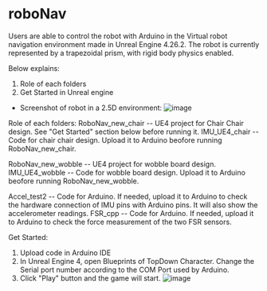 # roboNav
Users are able to control the robot with Arduino in the Virtual robot navigation environment made in Unreal Engine 4.26.2. The robot is currently represented by a trapezoidal prism, with rigid body physics enabled.

Below explains:
1. Role of each folders
2. Get Started in Unreal engine

 - Screenshot of robot in a 2.5D environment:
![image](https://user-images.githubusercontent.com/60235671/126192124-3532222e-b3f1-4ab8-9f20-414f865b5bee.png)

Role of each folders:
RoboNav_new_chair -- UE4 project for Chair Chair design. See "Get Started" section below before running it.
IMU_UE4_chair -- Code for chair chair design. Upload it to Arduino beofore running RoboNav_new_chair.

RoboNav_new_wobble -- UE4 project for wobble board design.
IMU_UE4_wobble -- Code for wobble board design. Upload it to Arduino beofore running RoboNav_new_wobble.

Accel_test2 -- Code for Arduino. If needed, upload it to Arduino to check the hardware connection of IMU pins with Arduino pins. It will also show the accelerometer readings.
FSR_cpp -- Code for Arduino. If needed, upload it to Arduino to check the force measurement of the two FSR sensors.

Get Started:
1. Upload code in Arduino IDE
2. In Unreal Engine 4, open Blueprints of TopDown Character. Change the Serial port number according to the COM Port used by Arduino. 
3. Click "Play" button and the game will start.
![image](https://user-images.githubusercontent.com/60235671/126820836-14178afe-d43d-42d3-b585-23919c359452.png)
